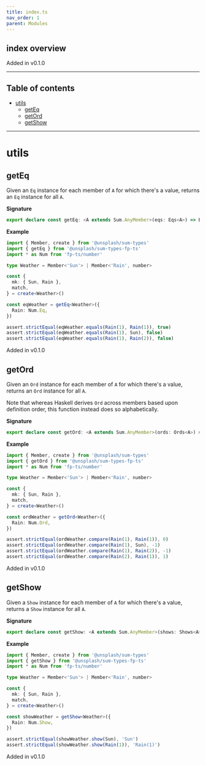 ```yaml
---
title: index.ts
nav_order: 1
parent: Modules
---
```


## index overview

Added in v0.1.0

---

<h2 class="text-delta">Table of contents</h2>

- [utils](#utils)
  - [getEq](#geteq)
  - [getOrd](#getord)
  - [getShow](#getshow)

---

# utils

## getEq

Given an `Eq` instance for each member of `A` for which there's a value,
returns an `Eq` instance for all `A`.

**Signature**

```ts
export declare const getEq: <A extends Sum.AnyMember>(eqs: Eqs<A>) => Eq<A>
```

**Example**

```ts
import { Member, create } from '@unsplash/sum-types'
import { getEq } from '@unsplash/sum-types-fp-ts'
import * as Num from 'fp-ts/number'

type Weather = Member<'Sun'> | Member<'Rain', number>

const {
  mk: { Sun, Rain },
  match,
} = create<Weather>()

const eqWeather = getEq<Weather>({
  Rain: Num.Eq,
})

assert.strictEqual(eqWeather.equals(Rain(1), Rain(1)), true)
assert.strictEqual(eqWeather.equals(Rain(1), Sun), false)
assert.strictEqual(eqWeather.equals(Rain(1), Rain(2)), false)
```

Added in v0.1.0

## getOrd

Given an `Ord` instance for each member of `A` for which there's a value,
returns an `Ord` instance for all `A`.

Note that whereas Haskell derives `Ord` across members based upon definition
order, this function instead does so alphabetically.

**Signature**

```ts
export declare const getOrd: <A extends Sum.AnyMember>(ords: Ords<A>) => Ord<A>
```

**Example**

```ts
import { Member, create } from '@unsplash/sum-types'
import { getOrd } from '@unsplash/sum-types-fp-ts'
import * as Num from 'fp-ts/number'

type Weather = Member<'Sun'> | Member<'Rain', number>

const {
  mk: { Sun, Rain },
  match,
} = create<Weather>()

const ordWeather = getOrd<Weather>({
  Rain: Num.Ord,
})

assert.strictEqual(ordWeather.compare(Rain(1), Rain(1)), 0)
assert.strictEqual(ordWeather.compare(Rain(1), Sun), -1)
assert.strictEqual(ordWeather.compare(Rain(1), Rain(2)), -1)
assert.strictEqual(ordWeather.compare(Rain(2), Rain(1)), 1)
```

Added in v0.1.0

## getShow

Given a `Show` instance for each member of `A` for which there's a value,
returns a `Show` instance for all `A`.

**Signature**

```ts
export declare const getShow: <A extends Sum.AnyMember>(shows: Shows<A>) => Show<A>
```

**Example**

```ts
import { Member, create } from '@unsplash/sum-types'
import { getShow } from '@unsplash/sum-types-fp-ts'
import * as Num from 'fp-ts/number'

type Weather = Member<'Sun'> | Member<'Rain', number>

const {
  mk: { Sun, Rain },
  match,
} = create<Weather>()

const showWeather = getShow<Weather>({
  Rain: Num.Show,
})

assert.strictEqual(showWeather.show(Sun), 'Sun')
assert.strictEqual(showWeather.show(Rain(1)), 'Rain(1)')
```

Added in v0.1.0
